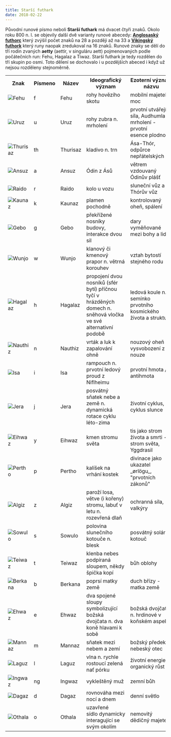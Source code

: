 ```yaml
---
title: Starší futhark
date: 2018-02-22
---
```


Původní runové písmo neboli **Starší futhark** má dvacet čtyři znaků. Okolo roku 800 n. l. se objevily další dvě varianty runové abecedy: [**Anglosaský futhorc**](/runy/anglosasky-futhorc "Anglosaský futhorc") který zvýšil počet znaků na 28 a později až na 33 a [**Vikingský futhork**](/runy/mladsi-futhork "Mladší futhork") který runy naopak zredukoval na 16 znaků. Runové znaky se dělí do tří rodin zvaných **aetty** (aettir, v singuláru aett) pojmenovaných podle počátečních run: Fehu, Hagalaz a Tiwaz. Starší futhark je tedy rozdělen do tří skupin po osmi. Toto dělení se dochovalo i u pozdějších abeced i když už nejsou rozděleny stejnoměrně.

<table>
    <tr>
        <th>Znak</th>
        <th>Písmeno</th>
        <th>Název</th>
        <th>Ideografický význam</th>
        <th>Ezoterní význam názvu</th>
    </tr>
    <tr>
        <td><img src="/images/runy/elder-futhark/f.png" title="Fehu" /></td>
        <td>f</td>
        <td>Fehu</td>
        <td>rohy hovězího skotu</td>
        <td>mobilní majetek, moc</td>
    </tr>
    <tr>
        <td><img src="/images/runy/elder-futhark/u.png" title="Uruz" /></td>
        <td>u</td>
        <td>Uruz</td>
        <td>rohy zubra n. mrholení</td>
        <td>prvotní utvářející síla, Audhumla n. mrholení - prvotní esence plodnosti</td>
    </tr>
    <tr>
        <td><img src="/images/runy/elder-futhark/th.png" title="Thurisaz" /></td>
        <td>th</td>
        <td>Thurisaz</td>
        <td>kladivo n. trn</td>
        <td>Ása-Thór, odpůrce nepřátelských sil</td>
    </tr>
    <tr>
        <td><img src="/images/runy/elder-futhark/a.png" title="Ansuz" /></td>
        <td>a</td>
        <td>Ansuz</td>
        <td>Ódin z Ásů</td>
        <td>větrem vzdouvaný Ódinův plášť</td>
    </tr>
    <tr>
        <td><img src="/images/runy/elder-futhark/r.png" title="Raido" /></td>
        <td>r</td>
        <td>Raido</td>
        <td>kolo u vozu</td>
        <td>sluneční vůz a Thórův vůz</td>
    </tr>
    <tr>
        <td><img src="/images/runy/elder-futhark/k.png" title="Kaunaz" /></td>
        <td>k</td>
        <td>Kaunaz</td>
        <td>plamen pochodně</td>
        <td>kontrolovaný oheň, spálení</td>
    </tr>
    <tr>
        <td><img src="/images/runy/elder-futhark/g.png" title="Gebo" /></td>
        <td>g</td>
        <td>Gebo</td>
        <td>překřížené nosníky budovy, interakce dvou sil</td>
        <td>dary vyměňované mezi bohy a lidmi</td>
    </tr>
    <tr>
        <td><img src="/images/runy/elder-futhark/w.png" title="Wunjo" /></td>
        <td>w</td>
        <td>Wunjo</td>
        <td>klanový či kmenový prapor n. větrná korouhev</td>
        <td>vztah bytostí stejného rodu</td>
    </tr>
    <tr>
        <td><img src="/images/runy/elder-futhark/h.png" title="Hagalaz" /></td>
        <td>h</td>
        <td>Hagalaz</td>
        <td>propojení dvou nosníků (sfér bytí) příčnou tyčí v hrázděných domech n. sněhová vločka ve své alternativní podobě</td>
        <td>ledová koule n. semínko prvotního kosmického života a struktury</td>
    </tr>
    <tr>
        <td><img src="/images/runy/elder-futhark/n.png" title="Nauthiz" /></td>
        <td>n</td>
        <td>Nauthiz</td>
        <td>vrták a luk k zapalování ohně</td>
        <td>nouzový oheň a vysvobození z nouze</td>
    </tr>
    <tr>
        <td><img src="/images/runy/elder-futhark/i.png" title="Isa" /></td>
        <td>i</td>
        <td>Isa</td>
        <td>rampouch n. prvotní ledový proud z Niflheimu</td>
        <td>prvotní hmota / antihmota</td>
    </tr>
    <tr>
        <td><img src="/images/runy/elder-futhark/j.png" title="Jera" /></td>
        <td>j</td>
        <td>Jera</td>
        <td>posvátný sňatek nebe a země n. dynamická rotace cyklu léto-zima</td>
        <td>životní cyklus, cyklus slunce</td>
    </tr>
    <tr>
        <td><img src="/images/runy/elder-futhark/y.png" title="Eihwaz" /></td>
        <td>y</td>
        <td>Eihwaz</td>
        <td>kmen stromu světa</td>
        <td>tis jako strom života a smrti - strom světa, Yggdrasil</td>
    </tr>
    <tr>
        <td><img src="/images/runy/elder-futhark/p.png" title="Pertho" /></td>
        <td>p</td>
        <td>Pertho</td>
        <td>kalíšek na vrhání kostek</td>
        <td>divinace jako ukazatel _ørlögu_, "prvotních zákonů"</td>
    </tr>
    <tr>
        <td><img src="/images/runy/elder-futhark/z.png" title="Algiz" /></td>
        <td>z</td>
        <td>Algiz</td>
        <td>paroží losa, větve (i kořeny) stromu, labuť v letu n. rozevřená dlaň</td>
        <td>ochranná síla, valkýry</td>
    </tr>
    <tr>
        <td><img src="/images/runy/elder-futhark/s.png" title="Sowulo" /></td>
        <td>s</td>
        <td>Sowulo</td>
        <td>polovina slunečního kotouče n. blesk</td>
        <td>posvátný solární kotouč</td>
    </tr>
    <tr>
        <td><img src="/images/runy/elder-futhark/t.png" title="Teiwaz" /></td>
        <td>t</td>
        <td>Teiwaz</td>
        <td>klenba nebes podpíraná sloupem, někdy špička kopí</td>
        <td>bůh oblohy</td>
    </tr>
    <tr>
        <td><img src="/images/runy/elder-futhark/b.png" title="Berkana" /></td>
        <td>b</td>
        <td>Berkana</td>
        <td>poprsí matky země</td>
        <td>duch břízy - matka země</td>
    </tr>
    <tr>
        <td><img src="/images/runy/elder-futhark/e.png" title="Ehwaz" /></td>
        <td>e</td>
        <td>Ehwaz</td>
        <td>dva spojené sloupy symbolizující božská dvojčata n. dva koně hlavami k sobě</td>
        <td>božská dvojčata n. hrdinové v koňském aspektu</td>
    </tr>
    <tr>
        <td><img src="/images/runy/elder-futhark/m.png" title="Mannaz" /></td>
        <td>m</td>
        <td>Mannaz</td>
        <td>sňatek mezi nebem a zemí</td>
        <td>božský předek a nebeský otec</td>
    </tr>
    <tr>
        <td><img src="/images/runy/elder-futhark/l.png" title="Laguz" /></td>
        <td>l</td>
        <td>Laguz</td>
        <td>vlna n. rychle rostoucí zelená nať pórku</td>
        <td>životní energie a organický růst</td>
    </tr>
    <tr>
        <td><img src="/images/runy/elder-futhark/ng.png" title="Ingwaz" /></td>
        <td>ng</td>
        <td>Ingwaz</td>
        <td>vykleštěný muž</td>
        <td>zemní bůh</td>
    </tr>
    <tr>
        <td><img src="/images/runy/elder-futhark/d.png" title="Dagaz" /></td>
        <td>d</td>
        <td>Dagaz</td>
        <td>rovnováha mezi nocí a dnem</td>
        <td>denní světlo</td>
    </tr>
    <tr>
        <td><img src="/images/runy/elder-futhark/o.png" title="Othala" /></td>
        <td>o</td>
        <td>Othala</td>
        <td>uzavřené sídlo dynamicky interagující se svým okolím</td>
        <td>nemovitý dědičný majetek</td>
    </tr>
</table>
